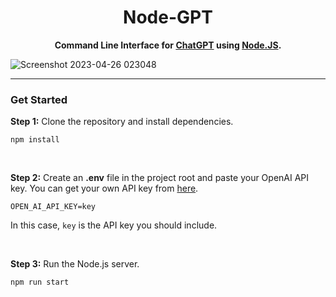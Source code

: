 <div align="center">

# Node-GPT
**Command Line Interface for [ChatGPT](https://chat.openai.com) using [Node.JS](https://nodejs.org).**

</div>

![Screenshot 2023-04-26 023048](https://user-images.githubusercontent.com/79461263/234406385-bebf994d-1577-4a07-be5c-c7345f6e2db8.png)

<hr>

### Get Started

**Step 1:** Clone the repository and install dependencies.
```
npm install
```

<br>

**Step 2:** Create an **.env** file in the project root and paste your OpenAI API key. You can get your own API key from [here](https://platform.openai.com/account/api-keys).
```
OPEN_AI_API_KEY=key
```
In this case, `key` is the API key you should include.

<br>

**Step 3:** Run the Node.js server.
```
npm run start
```

